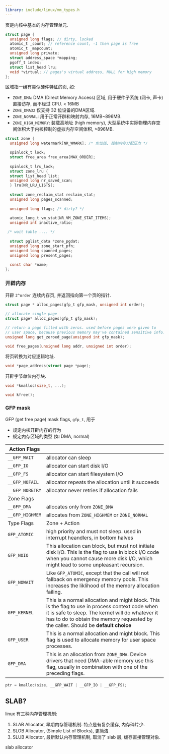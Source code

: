 ```yaml
---
library: include/linux/mm_types.h
---
```


页是内核中基本的内存管理单元.

```c
struct page {
  unsigned long flags; // dirty, locked
  atomic_t _count; // reference count, -1 then page is free
  atomic_t _mapcount;
  unsigned long private;
  struct address_space *mapping;
  pgoff_t index;
  struct list_head lru;
  void *virtual; // pages's virtual address, NULL for high memory
};
```

区域指一组有类似硬件特征的页, 如:
- `ZONE_DMA`: DMA (Direct Memory Access) 区域, 用于硬件子系统 (网卡, 声卡) 直接访存, 而不经过 CPU. < 16MB
- `ZONE_DMA32` 仅支持 32 位设备的DMA区域.
- `ZONE_NORMAL`: 用于正常开辟和映射内存, 16MB~896MB.
- `ZONE_HIGH_MEMORY`: 装载高地址 (high memory), 大型系统中实际物理内存空间体积大于内核控制的虚拟内存空间体积, >896MB.

```c
struct zone {
  unsigned long watermark[NR_WMARK]; /* 水位线, 控制内存分配压力 */

  spinlock_t lock;
  struct free_area free_area[MAX_ORDER];
  
  spinlock_t lru_lock;
  struct zone_lru {
  struct list_head list;
  unsigned long nr_saved_scan;
  } lru[NR_LRU_LISTS];
  
  struct zone_reclaim_stat reclaim_stat;
  unsigned long pages_scanned; 
  
  unsigned long flags; /* dirty? */
  
  atomic_long_t vm_stat[NR_VM_ZONE_STAT_ITEMS];
  unsigned int inactive_ratio;

 /* wait table .... */
  
  struct pglist_data *zone_pgdat;
  unsigned long zone_start_pfn;
  unsigned long spanned_pages;
  unsigned long present_pages;
  
  const char *name;
};
```

### 开辟内存

开辟 `2^order` 连续内存页, 并返回指向第一个页的指针.

```c
struct page * alloc_pages(gfp_t gfp_mask, unsigned int order);

// allocate single page
struct page* alloc_pages(gfp_t gfp_mask);

// return a page filled with zeros. used before pages were given to 
// user space, because previous memory may've contained sensitive info.
unsigned long get_zeroed_page(unsigned int gfp_mask);

void free_pages(unsigned long addr, unsigned int order);
```

将页转换为对应逻辑地址.

```c
void *page_address(struct page *page);
```

开辟字节单位内存块.

```c
void *kmalloc(size_t, ...);

void kfree();
```

### GFP mask

GFP (get free page) mask flags, `gfp_t`, 用于
- 规定内核开辟内存的行为
- 规定内存区域的类型 (如 DMA, normal)

| Action Flags    |                                                                                                                                                                                                                                            |
| --------------- | ------------------------------------------------------------------------------------------------------------------------------------------------------------------------------------------------------------------------------------------ |
| `__GFP_WAIT`    | allocator can sleep                                                                                                                                                                                                                        |
| `__GFP_IO`      | allocator can start disk I/O                                                                                                                                                                                                               |
| `__GFP_FS`      | allocator can start filesystem I/O                                                                                                                                                                                                                                                                                                                                                                                                      |
| `__GFP_NOFAIL`  | allocator repeats the allocation until it succeeds                                                                                                                                                                                         |
| `__GFP_NORETRY` | allocator never retries if allocation fails                                                                                                                                                                                                |
| Zone Flags      |                                                                                                                                                                                                                                            |
| `__GFP_DMA`     | allocates only from `ZONE_DMA`                                                                                                                                                                                                                                                                                                                                                                                                                      |
| `__GFP_HIGHMEM` | allocates from `ZONE_HIGHMEM` or `ZONE_NORMAL`                                                                                                                                                                                             |
| Type Flags      | Zone + Action                                                                                                                                                                                                                                           |
| `GFP_ATOMIC`    | high priority and must not sleep. used in interrupt heandlers, in bottom halves                                                                                                                                                            |
| `GFP_NOIO`      | This allocation can block, but must not initiate disk I/O. This is the flag to use in block I/O code when you cannot cause more disk I/O, which might lead to some unpleasant recursion.                                                                                                                                                                                                                                           |
| `GFP_NOWAIT`    | Like `GFP_ATOMIC`, except that the call will not fallback on emergency memory pools. This increases the liklihood of the memory allocation failing.                                                                                                                                                                                                                                           |
| `GFP_KERNEL`      | This is a normal allocation and might block. This is the flag to use in process context code when it is safe to sleep. The kernel will do whatever it has to do to obtain the memory requested by the caller. Should be **default choice** |
| `GFP_USER`      | This is a normal allocation and might block. This flag is used to allocate memory for user space processes.                                                                                                                                |
| `GFP_DMA`       | This is an allocation from `ZONE_DMA`. Device drivers that need DMA-able memory use this flag, usually in combination with one of the preceding flags.                                                                                     |

```c
ptr = kmalloc(size, __GFP_WAIT | __GFP_IO | __GFP_FS);
```

## SLAB?

linux 有三种内存管理机制:
1. SLAB Allocator, 早期内存管理机制. 特点是有复杂缓存, 内存碎片少.
2. SLOB Allocator, (Simple List of Blocks), 更简洁.
3. SLUB Allocator, 最新默认内存管理机制, 取消了 slab 层, 缓存直接管理对象.

slab allocator
